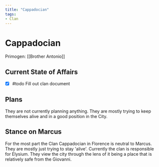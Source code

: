 ```yaml
---
title: "Cappadocian"
tags:
- Clan
---
```


# Cappadocian
Primogen:  [[Brother Antonio]]

## Current State of Affairs
- [x] #todo Fill out clan document

## Plans
They are not currently planning anything. They are mostly trying to keep themselves alive and in a good position in the City.

## Stance on Marcus
For the most part the Clan Cappadocian in Florence is neutral to Marcus. They are mostly just trying to stay 'alive'. Currently the clan is responsible for Elysium. They view the city through the lens of it being a place that is relatively safe from the Giovanni.